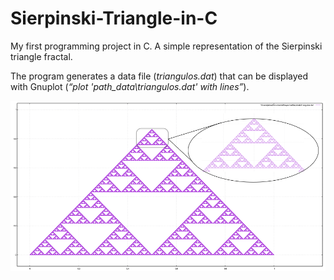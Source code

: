# Sierpinski-Triangle-in-C
My first programming project in C. A simple representation of the Sierpinski triangle fractal.

The program generates a data file (*triangulos.dat*) that can be displayed with Gnuplot (*“plot 'path_data\triangulos.dat' with lines”*).

![Sierpinski triangle](/img/Sierpinski.png)
